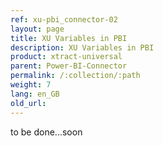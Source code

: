 ```yaml
---
ref: xu-pbi_connector-02
layout: page
title: XU Variables in PBI
description: XU Variables in PBI
product: xtract-universal
parent: Power-BI-Connector
permalink: /:collection/:path
weight: 7
lang: en_GB
old_url:
---
```



to be done...soon
